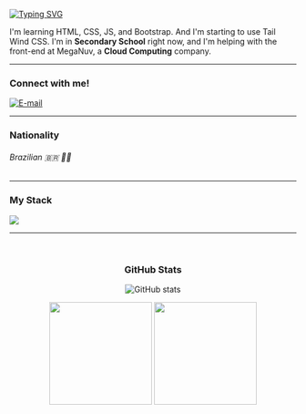 [![Typing SVG](https://readme-typing-svg.demolab.com?font=Fira+Code&weight=600&size=17&pause=1000&color=16A3C7&random=false&width=435&height=40&lines=Hello%2C+My+name+is+Flávio+F.+Pomin!+%F0%9F%91%BE)](https://git.io/typing-svg)

<p align="left"> I'm learning HTML, CSS, JS, and Bootstrap. And I'm starting to use Tail Wind CSS. I'm in <strong>Secondary School</strong> right now, and I'm helping with the front-end at MegaNuv, a <strong>Cloud Computing</strong> company.</p>

<hr>

<h3 align="left">Connect with me!</h3>

[![E-mail](https://img.shields.io/badge/-Email-000?style=for-the-badge&logo=microsoft-outlook&logoColor=FF00F6&color:FFF)](mailto:flaviofpomin@gmail.com)

<hr>

<h3 align="left">Nationality</h3>
<h6>Brazilian 🇧🇷 🗿🍷</h6>

<hr>

<h3 align="left">My Stack</h3>

<div align="left">
 <img src="https://skillicons.dev/icons?i=js,html,css,tailwindcss,bootstrap,vscode" /> 
</div>

<hr>

<div align="center"><br>
<h3>GitHub Stats</h3>

![GitHub stats](https://github-readme-streak-stats.herokuapp.com/?user=Fla175&theme=dark&hide_border=false)
<br>

<div style={{display: "flex"}}>
 <img height="180em" src="https://github-readme-stats.vercel.app/api/top-langs/?username=Fla175&layout=compact&theme=dark" />
 
 <img height="180em" src="https://github-readme-stats.vercel.app/api?username=Fla175&show_icons=true&theme=dark" />
</div>
</div>
</div>
